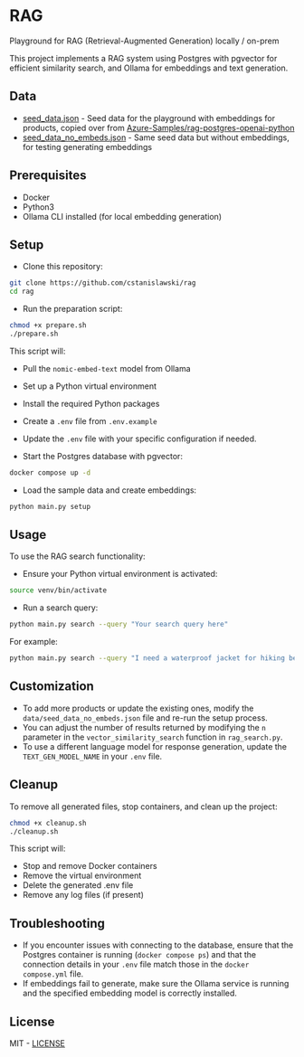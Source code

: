 # RAG

Playground for RAG (Retrieval-Augmented Generation) locally / on-prem

This project implements a RAG system using Postgres with pgvector for efficient similarity search, and Ollama for embeddings and text generation.

## Data

- [seed_data.json](data/seed_data.json) - Seed data for the playground with embeddings for products, copied over from [Azure-Samples/rag-postgres-openai-python](https://github.com/Azure-Samples/rag-postgres-openai-python)
- [seed_data_no_embeds.json](data/seed_data_no_embeds.json) - Same seed data but without embeddings, for testing generating embeddings

## Prerequisites

- Docker
- Python3
- Ollama CLI installed (for local embedding generation)

## Setup

- Clone this repository:

```bash
git clone https://github.com/cstanislawski/rag
cd rag
```

- Run the preparation script:

```bash
chmod +x prepare.sh
./prepare.sh
```

This script will:

- Pull the `nomic-embed-text` model from Ollama
- Set up a Python virtual environment
- Install the required Python packages
- Create a `.env` file from `.env.example`

- Update the `.env` file with your specific configuration if needed.

- Start the Postgres database with pgvector:

```bash
docker compose up -d
```

- Load the sample data and create embeddings:

```bash
python main.py setup
```

## Usage

To use the RAG search functionality:

- Ensure your Python virtual environment is activated:

```bash
source venv/bin/activate
```

- Run a search query:

```bash
python main.py search --query "Your search query here"
```

For example:

```bash
python main.py search --query "I need a waterproof jacket for hiking below $150 USD"
```

## Customization

- To add more products or update the existing ones, modify the `data/seed_data_no_embeds.json` file and re-run the setup process.
- You can adjust the number of results returned by modifying the `n` parameter in the `vector_similarity_search` function in `rag_search.py`.
- To use a different language model for response generation, update the `TEXT_GEN_MODEL_NAME` in your `.env` file.

## Cleanup

To remove all generated files, stop containers, and clean up the project:

```bash
chmod +x cleanup.sh
./cleanup.sh
```

This script will:

- Stop and remove Docker containers
- Remove the virtual environment
- Delete the generated .env file
- Remove any log files (if present)

## Troubleshooting

- If you encounter issues with connecting to the database, ensure that the Postgres container is running (`docker compose ps`) and that the connection details in your `.env` file match those in the `docker compose.yml` file.
- If embeddings fail to generate, make sure the Ollama service is running and the specified embedding model is correctly installed.

## License

MIT - [LICENSE](./LICENSE)
